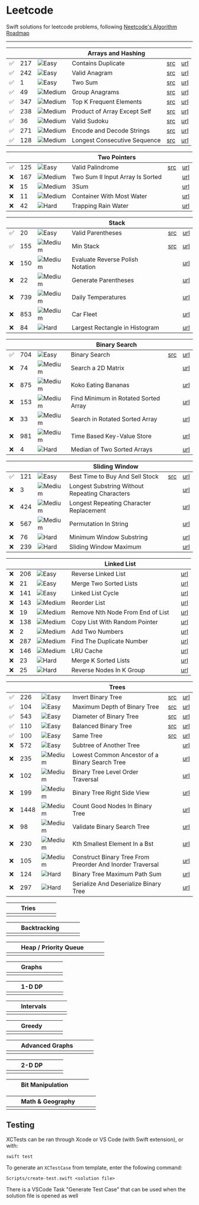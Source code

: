 # Leetcode

Swift solutions for leetcode problems, following [Neetcode's Algorithm Roadmap](https://neetcode.io/roadmap)

---

| | | | Arrays and Hashing | | |
| -- | -- | -- | -- | -- | -- |
|✅| 217 | ![Easy](https://placehold.co/15x15/71ed47/71ed47.png) | Contains Duplicate | [src](./Sources/leetcode/217/ContainsDuplicate.swift) | [url](https://leetcode.com/problems/contains-duplicate/) |
|✅| 242 | ![Easy](https://placehold.co/15x15/71ed47/71ed47.png) | Valid Anagram | [src](./Sources/leetcode/242/ValidAnagram.swift) | [url](https://leetcode.com/problems/valid-anagram/) |
|✅| 1 | ![Easy](https://placehold.co/15x15/71ed47/71ed47.png) | Two Sum | [src](./Sources/leetcode/1/TwoSum.swift) | [url](https://leetcode.com/problems/two-sum/) |
|✅| 49 | ![Medium](https://placehold.co/15x15/fae246/fae246.png) | Group Anagrams | [src](./Sources/leetcode/49/GroupAnagrams.swift) | [url](https://leetcode.com/problems/group-anagrams/) |
|✅| 347 | ![Medium](https://placehold.co/15x15/fae246/fae246.png) | Top K Frequent Elements | [src](./Sources/leetcode/347/TopKFrequentElements.swift) | [url](https://leetcode.com/problems/top-k-frequent-elements/) |
|✅| 238 | ![Medium](https://placehold.co/15x15/fae246/fae246.png) | Product of Array Except Self | [src](./Sources/leetcode/238/ProductExceptSelf.swift) | [url](https://leetcode.com/problems/product-of-array-except-self/) |
|✅| 36 | ![Medium](https://placehold.co/15x15/fae246/fae246.png) | Valid Sudoku | [src](./Sources/leetcode/36/ValidSudoku.swift) | [url](https://leetcode.com/problems/valid-sudoku/) |
|✅| 271 | ![Medium](https://placehold.co/15x15/fae246/fae246.png) | Encode and Decode Strings | [src](./Sources/leetcode/271/EncodeAndDecodeStrings.swift) | [url](https://leetcode.com/problems/encode-and-decode-strings/) |
|✅| 128 | ![Medium](https://placehold.co/15x15/fae246/fae246.png) | Longest Consecutive Sequence | [src](./Sources/leetcode/128/LongestConsecutiveSequence.swift) | [url](https://leetcode.com/problems/longest-consecutive-sequence/) |


| | | | Two Pointers | | |
| -- | -- | -- | -- | -- | -- |
|✅| 125 | ![Easy](https://placehold.co/15x15/71ed47/71ed47.png) | Valid Palindrome | [src](./Sources/leetcode/125/ValidPalindrome.swift)  | [url](https://leetcode.com/problems/valid-palindrome/) |
|❌| 167 | ![Medium](https://placehold.co/15x15/fae246/fae246.png) | Two Sum II Input Array Is Sorted |  | [url](https://leetcode.com/problems/two-sum-ii-input-array-is-sorted/) |
|❌| 15 | ![Medium](https://placehold.co/15x15/fae246/fae246.png) | 3Sum |  | [url](https://leetcode.com/problems/3sum/) |
|❌| 11 | ![Medium](https://placehold.co/15x15/fae246/fae246.png) | Container With Most Water |  | [url](https://leetcode.com/problems/container-with-most-water/) |
|❌| 42 | ![Hard](https://placehold.co/15x15/f03c15/f03c15.png) | Trapping Rain Water |  | [url](https://leetcode.com/problems/trapping-rain-water/) |

| | | | Stack | | |
| -- | -- | -- | -- | -- | -- |
|✅| 20 | ![Easy](https://placehold.co/15x15/71ed47/71ed47.png) | Valid Parentheses | [src](./Sources/leetcode/20/ValidParentheses.swift)  | [url](https://leetcode.com/problems/valid-parentheses/) |
|✅| 155 | ![Medium](https://placehold.co/15x15/fae246/fae246.png) | Min Stack | [src](./Sources/leetcode/155/MinStack.swift) | [url](https://leetcode.com/problems/min-stack/) |
|❌| 150 | ![Medium](https://placehold.co/15x15/fae246/fae246.png) | Evaluate Reverse Polish Notation |  | [url](https://leetcode.com/problems/evaluate-reverse-polish-notation/) |
|❌| 22 | ![Medium](https://placehold.co/15x15/fae246/fae246.png) | Generate Parentheses |  | [url](https://leetcode.com/problems/generate-parentheses/) |
|❌| 739 | ![Medium](https://placehold.co/15x15/fae246/fae246.png) | Daily Temperatures |  | [url](https://leetcode.com/problems/daily-temperatures/) |
|❌| 853 | ![Medium](https://placehold.co/15x15/fae246/fae246.png) | Car Fleet |  | [url](https://leetcode.com/problems/car-fleet/) |
|❌| 84 | ![Hard](https://placehold.co/15x15/f03c15/f03c15.png) | Largest Rectangle in Histogram |  | [url](https://leetcode.com/problems/largest-rectangle-in-histogram/) |


| | | | Binary Search | | |
| -- | -- | -- | -- | -- | -- |
|✅| 704 | ![Easy](https://placehold.co/15x15/71ed47/71ed47.png) | Binary Search | [src](./Sources/leetcode/704/BinarySearch.swift) | [url](https://leetcode.com/problems/binary-search/) |
|❌| 74 | ![Medium](https://placehold.co/15x15/fae246/fae246.png) | Search a 2D Matrix |  | [url](https://leetcode.com/problems/search-a-2d-matrix/) |
|❌| 875 | ![Medium](https://placehold.co/15x15/fae246/fae246.png) | Koko Eating Bananas |  | [url](https://leetcode.com/problems/koko-eating-bananas/) |
|❌| 153 | ![Medium](https://placehold.co/15x15/fae246/fae246.png) | Find Minimum in Rotated Sorted Array |  | [url](https://leetcode.com/problems/find-minimum-in-rotated-sorted-array/) |
|❌| 33 | ![Medium](https://placehold.co/15x15/fae246/fae246.png) | Search in Rotated Sorted Array |  | [url](https://leetcode.com/problems/search-in-rotated-sorted-array/) |
|❌| 981 | ![Medium](https://placehold.co/15x15/fae246/fae246.png) | Time Based Key-Value Store |  | [url](https://leetcode.com/problems/time-based-key-value-store/) |
|❌| 4 | ![Hard](https://placehold.co/15x15/f03c15/f03c15.png) | Median of Two Sorted Arrays |  | [url](https://leetcode.com/problems/median-of-two-sorted-arrays/) |

| | | | Sliding Window | | |
| -- | -- | -- | -- | -- | -- |
|✅| 121 | ![Easy](https://placehold.co/15x15/71ed47/71ed47.png) | Best Time to Buy And Sell Stock | [src](./Sources/leetcode/121/BestTimeToBuyAndSellStock.swift) | [url](https://leetcode.com/problems/best-time-to-buy-and-sell-stock/) |
|❌| 3 | ![Medium](https://placehold.co/15x15/fae246/fae246.png) | Longest Substring Without Repeating Characters |  | [url](https://leetcode.com/problems/longest-substring-without-repeating-characters/) |
|❌| 424 | ![Medium](https://placehold.co/15x15/fae246/fae246.png) | Longest Repeating Character Replacement |  | [url](https://leetcode.com/problems/longest-repeating-character-replacement/) |
|❌| 567 | ![Medium](https://placehold.co/15x15/fae246/fae246.png) | Permutation In String |  | [url](https://leetcode.com/problems/permutation-in-string/) |
|❌| 76 | ![Hard](https://placehold.co/15x15/f03c15/f03c15.png) | Minimum Window Substring |  | [url](https://leetcode.com/problems/minimum-window-substring/) |
|❌| 239 | ![Hard](https://placehold.co/15x15/f03c15/f03c15.png) | Sliding Window Maximum |  | [url](https://leetcode.com/problems/sliding-window-maximum/) |

| | | | Linked List | | |
| -- | -- | -- | -- | -- | -- |
|❌| 206 | ![Easy](https://placehold.co/15x15/71ed47/71ed47.png) | Reverse Linked List |  | [url](https://leetcode.com/problems/reverse-linked-list/) |
|❌| 21 | ![Easy](https://placehold.co/15x15/71ed47/71ed47.png) | Merge Two Sorted Lists |  | [url](https://leetcode.com/problems/merge-two-sorted-lists/) |
|❌| 141 | ![Easy](https://placehold.co/15x15/71ed47/71ed47.png) | Linked List Cycle |  | [url](https://leetcode.com/problems/linked-list-cycle/) |
|❌| 143 | ![Medium](https://placehold.co/15x15/fae246/fae246.png) | Reorder List |  | [url](https://leetcode.com/problems/reorder-list/) |
|❌| 19 | ![Medium](https://placehold.co/15x15/fae246/fae246.png) | Remove Nth Node From End of List |  | [url](https://leetcode.com/problems/remove-nth-node-from-end-of-list/) |
|❌| 138 | ![Medium](https://placehold.co/15x15/fae246/fae246.png) | Copy List With Random Pointer |  | [url](https://leetcode.com/problems/copy-list-with-random-pointer/) |
|❌| 2 | ![Medium](https://placehold.co/15x15/fae246/fae246.png) | Add Two Numbers |  | [url](https://leetcode.com/problems/add-two-numbers/) |
|❌| 287 | ![Medium](https://placehold.co/15x15/fae246/fae246.png) | Find The Duplicate Number |  | [url](https://leetcode.com/problems/find-the-duplicate-number/) |
|❌| 146 | ![Medium](https://placehold.co/15x15/fae246/fae246.png) | LRU Cache  |  | [url](https://leetcode.com/problems/lru-cache/) |
|❌| 23 | ![Hard](https://placehold.co/15x15/f03c15/f03c15.png) | Merge K Sorted Lists |  | [url](https://leetcode.com/problems/merge-k-sorted-lists/) |
|❌| 25 | ![Hard](https://placehold.co/15x15/f03c15/f03c15.png) | Reverse Nodes In K Group |  | [url](https://leetcode.com/problems/reverse-nodes-in-k-group/) |

| | | | Trees | | |
| -- | -- | -- | -- | -- | -- | 
|✅| 226 | ![Easy](https://placehold.co/15x15/71ed47/71ed47.png) | Invert Binary Tree | [src](./Sources/leetcode/226/InvertBinaryTree.swift) | [url](https://leetcode.com/problems/invert-binary-tree/) |
|✅| 104 | ![Easy](https://placehold.co/15x15/71ed47/71ed47.png) | Maximum Depth of Binary Tree  | [src](./Sources/leetcode/104/MaximumDepthOfBinaryTree.swift) | [url](https://leetcode.com/problems/maximum-depth-of-binary-tree/) |
|✅| 543 | ![Easy](https://placehold.co/15x15/71ed47/71ed47.png) | Diameter of Binary Tree  | [src](./Sources/leetcode/543/DiameterOfBinaryTree.swift) | [url](https://leetcode.com/problems/diameter-of-binary-tree/) |
|✅| 110 | ![Easy](https://placehold.co/15x15/71ed47/71ed47.png) | Balanced Binary Tree  | [src](./Sources/leetcode/110/BalancedBinaryTree.swift) | [url](https://leetcode.com/problems/balanced-binary-tree/) |
|✅| 100 | ![Easy](https://placehold.co/15x15/71ed47/71ed47.png) | Same Tree  | [src](./Sources/leetcode/100/SameTree.swift) | [url](https://leetcode.com/problems/same-tree/) |
|❌| 572 | ![Easy](https://placehold.co/15x15/71ed47/71ed47.png) | Subtree of Another Tree  |  | [url](https://leetcode.com/problems/subtree-of-another-tree/) |
|❌| 235 | ![Medium](https://placehold.co/15x15/fae246/fae246.png) | Lowest Common Ancestor of a Binary Search Tree  |  | [url](https://leetcode.com/problems/lowest-common-ancestor-of-a-binary-search-tree/) |
|❌| 102 | ![Medium](https://placehold.co/15x15/fae246/fae246.png) | Binary Tree Level Order Traversal  |  | [url](https://leetcode.com/problems/binary-tree-level-order-traversal/) |
|❌| 199 | ![Medium](https://placehold.co/15x15/fae246/fae246.png) | Binary Tree Right Side View  |  | [url](https://leetcode.com/problems/binary-tree-right-side-view/) |
|❌| 1448 | ![Medium](https://placehold.co/15x15/fae246/fae246.png) | Count Good Nodes In Binary Tree  |  | [url](https://leetcode.com/problems/count-good-nodes-in-binary-tree/) |
|❌| 98 | ![Medium](https://placehold.co/15x15/fae246/fae246.png) | Validate Binary Search Tree  |  | [url](https://leetcode.com/problems/validate-binary-search-tree/) |
|❌| 230 | ![Medium](https://placehold.co/15x15/fae246/fae246.png) | Kth Smallest Element In a Bst  |  | [url](https://leetcode.com/problems/kth-smallest-element-in-a-bst/) |
|❌| 105 | ![Medium](https://placehold.co/15x15/fae246/fae246.png) | Construct Binary Tree From Preorder And Inorder Traversal  |  | [url](https://leetcode.com/problems/construct-binary-tree-from-preorder-and-inorder-traversal/) |
|❌| 124 | ![Hard](https://placehold.co/15x15/f03c15/f03c15.png) | Binary Tree Maximum Path Sum  |  | [url](https://leetcode.com/problems/binary-tree-maximum-path-sum/) |
|❌| 297 | ![Hard](https://placehold.co/15x15/f03c15/f03c15.png) | Serialize And Deserialize Binary Tree  |  | [url](https://leetcode.com/problems/serialize-and-deserialize-binary-tree/) |

| | | Tries | | | |
| -- | -- | -- | -- | -- | -- | 
| | | | | | |

| | | Backtracking | | | |
| -- | -- | -- | -- | -- | -- | 
| | | | | | |

| | | Heap / Priority Queue | | | |
| -- | -- | -- | -- | -- | -- | 
| | | | | | |

| | | Graphs | | | |
| -- | -- | -- | -- | -- | -- |
| | | | | | |
 
| | | 1-D DP | | | |
| -- | -- | -- | -- | -- | -- | 
| | | | | | |

| | | Intervals | | | |
| -- | -- | -- | -- | -- | -- | 
| | | | | | |

| | | Greedy | | | |
| -- | -- | -- | -- | -- | -- | 
| | | | | | |

| | | Advanced Graphs | | | |
| -- | -- | -- | -- | -- | -- | 
| | | | | | |

| | | 2-D DP | | | |
| -- | -- | -- | -- | -- | -- | 
| | | | | | |

| | | Bit Manipulation | | | |
| -- | -- | -- | -- | -- | -- |

| | | Math & Geography | | | |
| -- | -- | -- | -- | -- | -- | 
| | | | | | |

## Testing

XCTests can be ran through Xcode or VS Code (with Swift extension), or with:

```
swift test
```

To generate an `XCTestCase` from template, enter the following command:

```
Scripts/create-test.swift <solution file>
``` 
 
There is a VSCode Task "Generate Test Case" that can be used when the solution file is opened as well